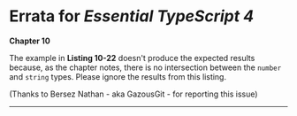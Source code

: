 # Errata for *Essential TypeScript 4*

**Chapter 10**

The example in **Listing 10-22** doesn't produce the expected results because, as the chapter notes, there is no intersection between the `number` and `string` types. Please ignore the results from this listing.

(Thanks to Bersez Nathan - aka GazousGit - for reporting this issue)

***